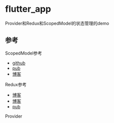 # flutter_app

Provider和Redux和ScopedModel的状态管理的demo

## 参考
ScopedModel参考
- [github](https://github.com/OpenFlutter/Flutter-Notebook/tree/master/mecury_project/example/scoped_demo)
- [pub](https://pub.dev/packages/scoped_model#-readme-tab-)
- [博客](https://juejin.im/post/5b97fa0d5188255c5546dcf8)

Redux参考
- [博客](https://www.jianshu.com/p/68596599750d)
- [博客](https://segmentfault.com/a/1190000015579633)
- [pub](https://pub.flutter-io.cn/packages/flutter_redux)

Provider

